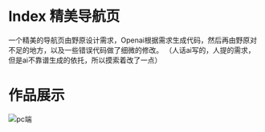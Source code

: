 # Index 精美导航页
一个精美的导航页由野原设计需求，Openai根据需求生成代码，然后再由野原对不足的地方，以及一些错误代码做了细微的修改。
（人话ai写的，人提的需求，但是ai不靠谱生成的依托，所以摸索着改了一点）

# 作品展示
![pc端](https://raw.githubusercontent.com/yeyuan520/Index/refs/heads/main/demo/demo1.png "pc端效果图")
